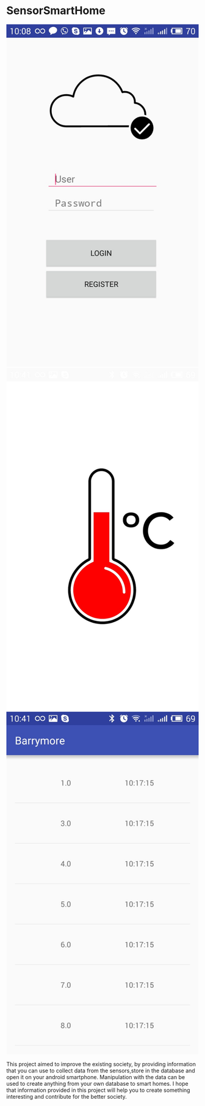 # SensorSmartHome
![alt tag](https://github.com/Nestayko/SmartHome/blob/master/AppScreenShot0.jpg)
![alt tag](https://github.com/Nestayko/SmartHome/blob/master/AppScreenShot2.jpg)
![alt tag](https://github.com/Nestayko/SmartHome/blob/master/AppScreenShot1.jpg)


This project aimed to improve the existing society, by providing information that you can use to collect data from the sensors,store in the database and open it on your android smartphone. Manipulation with the data can be used to create anything from your own database to smart homes. I hope that information provided in this project will help you to create something interesting and contribute for the better society.

